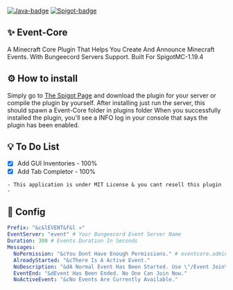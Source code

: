 [![Java-badge](https://forthebadge.com/images/badges/made-with-java.svg)](https://g.co/kgs/LhfxBU)
[![Spigot-badge](https://user-images.githubusercontent.com/102294006/234592459-763d181e-43f1-47f2-972a-93b612bcb7fe.svg)](https://g.co/kgs/LhfxBU)


## ✨ Event-Core
A Minecraft Core Plugin That Helps You Create And Announce Minecraft Events. With Bungeecord Servers Support. Built For SpigotMC-1.19.4

## ⚙ How to install
Simply go to [The Spigot Page](https://www.spigotmc.org/resources/110088) and download the plugin for your server or compile the plugin by yourself.
After installing just run the server, this should spawn a Event-Core folder in plugins folder
When you successfully installed the plugin, you'll see a INFO log in your console that says the plugin has been enabled.

## 💡 To Do List
- [x] Add GUI Inventories - 100%
- [x] Add Tab Completor - 100%

```
- This application is under MIT License & you cant resell this plugin -
```

## 🔹 Config
```yml
Prefix: "&c&lEVENT&f&l »"
EventServer: "event" # Your Bungeecord Event Server Name
Duration: 300 # Events Duration In Seconds
Messages:
  NoPermission: "&cYou Dont Have Enough Permissions." # eventcore.admin
  AlreadyStarted: "&cThere Is A Active Event."
  NoDescription: "&dA Normal Event Has Been Started. Use \"/Event Join\" To Participate."
  EventEnd: "&dEvent Has Been Ended. No One Can Join Now."
  NoActiveEvent: "&cNo Events Are Currently Available."
```
